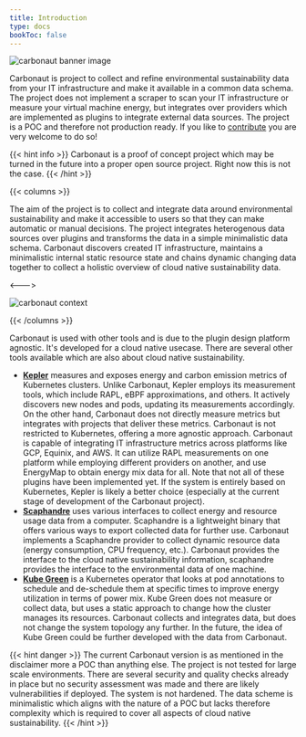 ```yaml
---
title: Introduction
type: docs
bookToc: false
---
```


![carbonaut banner image](carbonaut-banner.png)

Carbonaut is project to collect and refine environmental sustainability data from your IT infrastructure and make it available in a common data schema. The project does not implement a scraper to scan your IT infrastructure or measure your virtual machine energy, but integrates over providers which are implemented as plugins to integrate external data sources. The project is a POC and therefore not production ready. If you like to [contribute](/docs/reference/contributing) you are very welcome to do so!

{{< hint info >}}
Carbonaut is a proof of concept project which may be turned in the future into a proper open source project. Right now this is not the case.
{{< /hint >}}

{{< columns >}}

The aim of the project is to collect and integrate data around environmental sustainability and make it accessible to users so that they can make automatic or manual decisions. The project integrates heterogenous data sources over plugins and transforms the data in a simple minimalistic data schema. Carbonaut discovers created IT infrastructure, maintains a minimalistic internal static resource state and chains dynamic changing data together to collect a holistic overview of cloud native sustainability data.

<--->

![carbonaut context](/docs/concepts/context.drawio.png)

{{< /columns >}}

Carbonaut is used with other tools and is due to the plugin design platform agnostic. It's developed for a cloud native usecase. There are several other tools available which are also about cloud native sustainability.

- **[Kepler](https://github.com/sustainable-computing-io/kepler)** measures and exposes energy and carbon emission metrics of Kubernetes clusters. Unlike Carbonaut, Kepler employs its measurement tools, which include RAPL, eBPF approximations, and others. It actively discovers new nodes and pods, updating its measurements accordingly. On the other hand, Carbonaut does not directly measure metrics but integrates with projects that deliver these metrics. Carbonaut is not restricted to Kubernetes, offering a more agnostic approach. Carbonaut is capable of integrating IT infrastructure metrics across platforms like GCP, Equinix, and AWS. It can utilize RAPL measurements on one platform while employing different providers on another, and use EnergyMap to obtain energy mix data for all. Note that not all of these plugins have been implemented yet. If the system is entirely based on Kubernetes, Kepler is likely a better choice (especially at the current stage of development of the Carbonaut project).
- **[Scaphandre](https://github.com/hubblo-org/scaphandre)** uses various interfaces to collect energy and resource usage data from a computer. Scaphandre is a lightweight binary that offers various ways to export collected data for further use. Carbonaut implements a Scaphandre provider to collect dynamic resource data (energy consumption, CPU frequency, etc.). Carbonaut provides the interface to the cloud native sustainability information, scaphandre provides the interface to the environmental data of one machine.
- **[Kube Green](https://github.com/kube-green/kube-green)** is a Kubernetes operator that looks at pod annotations to schedule and de-schedule them at specific times to improve energy utilization in terms of power mix. Kube Green does not measure or collect data, but uses a static approach to change how the cluster manages its resources. Carbonaut collects and integrates data, but does not change the system topology any further. In the future, the idea of Kube Green could be further developed with the data from Carbonaut.

{{< hint danger >}}
The current Carbonaut version is as mentioned in the disclaimer more a POC than anything else. The project is not tested for large scale environments. There are several security and quality checks already in place but no security assessment was made and there are likely vulnerabilities if deployed. The system is not hardened. The data scheme is minimalistic which aligns with the nature of a POC but lacks therefore complexity which is required to cover all aspects of cloud native sustainability.
{{< /hint >}}
